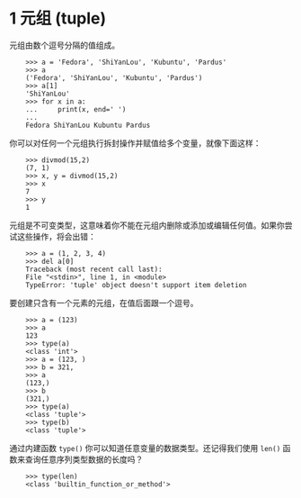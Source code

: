 # 1 元组 (tuple)
元组由数个逗号分隔的值组成。
```python3
	>>> a = 'Fedora', 'ShiYanLou', 'Kubuntu', 'Pardus'
	>>> a
	('Fedora', 'ShiYanLou', 'Kubuntu', 'Pardus')
	>>> a[1]
	'ShiYanLou'
	>>> for x in a:
	...     print(x, end=' ')
	...
	Fedora ShiYanLou Kubuntu Pardus
```
你可以对任何一个元组执行拆封操作并赋值给多个变量，就像下面这样：
```python3
	>>> divmod(15,2)
	(7, 1)
	>>> x, y = divmod(15,2)
	>>> x
	7
	>>> y
	1
```
元组是不可变类型，这意味着你不能在元组内删除或添加或编辑任何值。如果你尝试这些操作，将会出错：
```python3
	>>> a = (1, 2, 3, 4)
	>>> del a[0]
	Traceback (most recent call last):
	File "<stdin>", line 1, in <module>
	TypeError: 'tuple' object doesn't support item deletion
```
要创建只含有一个元素的元组，在值后面跟一个逗号。
```python3
	>>> a = (123)
	>>> a
	123
	>>> type(a)
	<class 'int'>
	>>> a = (123, )
	>>> b = 321,
	>>> a
	(123,)
	>>> b
	(321,)
	>>> type(a)
	<class 'tuple'>
	>>> type(b)
	<class 'tuple'>
```
通过内建函数 `type()` 你可以知道任意变量的数据类型。还记得我们使用 `len()` 函数来查询任意序列类型数据的长度吗？
```python3
	>>> type(len)
	<class 'builtin_function_or_method'>
```
